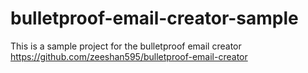 # bulletproof-email-creator-sample
This is a sample project for the bulletproof email creator https://github.com/zeeshan595/bulletproof-email-creator
